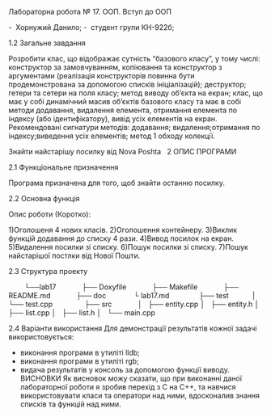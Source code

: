 Лабораторна робота № 17. 
ООП. Вступ до ООП

-  Хорнужий Данило; 
-  студент групи КН-922б; 

1.2 Загальне завдання 

Розробити клас, що відображає сутність “базового класу”, у тому числі:
конструктор за замовчуванням, копіювання та конструктор з аргументами (реалізація
конструкторів повинна бути продемонстрована за допомогою списків ініціалізацій); деструктор;
гетери та сетери на поля класу;
метод виводу об’єкта на екран;
клас, що має у собі динамічний масив об’єктів базового класу та має в собі методи
додавання, видалення елемента, отримання елемента по індексу (або ідентифікатору),
вивід усіх елементів на екран.
Рекомендовані сигнатури методів:
додавання; видалення;отримання по індексу;виведення усіх елементів;
метод 1 обходу колекції.


Знайти найстарішу посилку від Nova Poshta
 
2 ОПИС ПРОГРАМИ 

2.1 Функціональне призначення 

Програма призначена для того, щоб знайти останню посилку.
   

2.2 Основна функція         

Опис роботи (Коротко): 

1)Оголошеня 4 нових класів.
2)Оголошення контейнеру.
3)Виклик функцій додавання до списку 4 рази.
4)Вивод посилок на екран.
5)Видалення посилки зі списку.
6)Пошук посилки зі списку.
7)Пошук найстарішої постлки від Нової Пошти.

2.3 Структура проекту 

        └──lab17 
            ├── Doxyfile 
            ├── Makefile 
            ├── README.md 
            ├── doc  
            └ lab17.md  
            ├── test
            |  └── test.cpp   
            ├── src 
            │   ├── entity.cpp
            │   ├── entity.h
            │   ├── list.cpp
            │   ├── list.h
            │   └── main.cpp

 
2.4 Варіанти використання
Для демонстрації результатів кожної задачі використовується:
- виконання програми в утиліті lldb;
- виконання програми в утиліті rgb;
- видача результатів у консоль за допомогою функції виводу.
 
 
ВИСНОВКИ
Як висновок можу сказати, що при  виконанні даної лабораторної роботи я зробив перехід з С на С++, та навчися використовувати класи та оператори над ними, вдосконалив знання списків та функцій над ними.